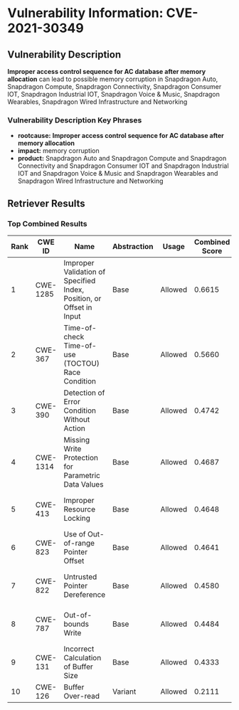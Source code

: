 # Vulnerability Information: CVE-2021-30349

## Vulnerability Description
**Improper access control sequence for AC database after memory allocation** can lead to possible memory corruption in Snapdragon Auto, Snapdragon Compute, Snapdragon Connectivity, Snapdragon Consumer IOT, Snapdragon Industrial IOT, Snapdragon Voice & Music, Snapdragon Wearables, Snapdragon Wired Infrastructure and Networking

### Vulnerability Description Key Phrases
- **rootcause:** **Improper access control sequence for AC database after memory allocation**
- **impact:** memory corruption
- **product:** Snapdragon Auto and Snapdragon Compute and Snapdragon Connectivity and Snapdragon Consumer IOT and Snapdragon Industrial IOT and Snapdragon Voice & Music and Snapdragon Wearables and Snapdragon Wired Infrastructure and Networking

## Retriever Results

### Top Combined Results

| Rank | CWE ID | Name | Abstraction | Usage | Combined Score | Retrievers | Individual Scores |
|------|--------|------|-------------|-------|---------------|------------|-------------------|
| 1 | CWE-1285 | Improper Validation of Specified Index, Position, or Offset in Input | Base | Allowed | 0.6615 | dense, sparse, graph | dense: 0.564, sparse: 0.284, graph: 0.607 |
| 2 | CWE-367 | Time-of-check Time-of-use (TOCTOU) Race Condition | Base | Allowed | 0.5660 | sparse, graph | sparse: 0.365, graph: 1.000 |
| 3 | CWE-390 | Detection of Error Condition Without Action | Base | Allowed | 0.4742 | sparse, graph | sparse: 0.356, graph: 0.757 |
| 4 | CWE-1314 | Missing Write Protection for Parametric Data Values | Base | Allowed | 0.4687 | dense, sparse | dense: 0.548, sparse: 0.340 |
| 5 | CWE-413 | Improper Resource Locking | Base | Allowed | 0.4648 | dense, sparse | dense: 0.570, sparse: 0.313 |
| 6 | CWE-823 | Use of Out-of-range Pointer Offset | Base | Allowed | 0.4641 | sparse, graph | sparse: 0.349, graph: 0.741 |
| 7 | CWE-822 | Untrusted Pointer Dereference | Base | Allowed | 0.4580 | dense, sparse | dense: 0.519, sparse: 0.346 |
| 8 | CWE-787 | Out-of-bounds Write | Base | Allowed | 0.4484 | sparse, graph | sparse: 0.291, graph: 0.789 |
| 9 | CWE-131 | Incorrect Calculation of Buffer Size | Base | Allowed | 0.4333 | dense, sparse | dense: 0.517, sparse: 0.305 |
| 10 | CWE-126 | Buffer Over-read | Variant | Allowed | 0.2111 | sparse | sparse: 0.400 |

